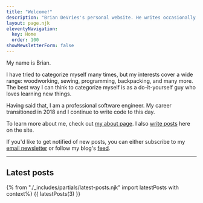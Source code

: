 ```yaml
---
title: "Welcome!"
description: "Brian DeVries's personal website. He writes occasionally on his blog and frequently updates his site with new information."
layout: page.njk
eleventyNavigation:
  key: Home
  order: 100
showNewsletterForm: false
---
```


My name is Brian.

I have tried to categorize myself many times, but my interests cover a wide range: woodworking, sewing, programming, backpacking, and many more. The best way I can think to categorize myself is as a do-it-yourself guy who loves learning new things.

Having said that, I am a professional software engineer. My career transitioned in 2018 and I continue to write code to this day.

To learn more about me, check out [my about page](/about/). I also [write posts](/blog/) here on the site.

If you'd like to get notified of new posts, you can either subscribe to my [email newsletter](https://buttondown.email/briandevries/) or follow my blog's [feed](/feed.xml).

---

## Latest posts

{% from "./_includes/partials/latest-posts.njk" import latestPosts with context%}
{{ latestPosts(3) }}
